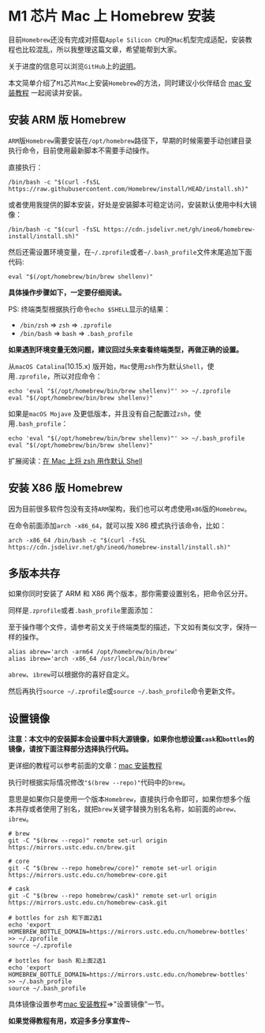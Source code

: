 # M1 芯片 Mac 上 Homebrew 安装

目前`Homebrew`还没有完成对搭载`Apple Silicon CPU`的`Mac`机型完成适配，安装教程也比较混乱，所以我整理这篇文章，希望能帮到大家。

关于进度的信息可以浏览`GitHub`上的[说明](https://github.com/Homebrew/brew/issues/7857)。

本文简单介绍了`M1`芯片`Mac`上安装`Homebrew`的方法，同时建议小伙伴结合 [mac 安装教程](/guide/) 一起阅读并安装。

## 安装 ARM 版 Homebrew

`ARM`版`Homebrew`需要安装在`/opt/homebrew`路径下，早期的时候需要手动创建目录执行命令，目前使用最新脚本不需要手动操作。

直接执行：

```shell
/bin/bash -c "$(curl -fsSL https://raw.githubusercontent.com/Homebrew/install/HEAD/install.sh)"
```

或者使用我提供的脚本安装，好处是安装脚本可稳定访问，安装默认使用中科大镜像：

```shell
/bin/bash -c "$(curl -fsSL https://cdn.jsdelivr.net/gh/ineo6/homebrew-install/install.sh)"
```

然后还需设置环境变量，在`~/.zprofile`或者`~/.bash_profile`文件末尾追加下面代码:

```shell
eval "$(/opt/homebrew/bin/brew shellenv)"
```

**具体操作步骤如下，一定要仔细阅读。**

PS: 终端类型根据执行命令`echo $SHELL`显示的结果：

- `/bin/zsh` => `zsh` => `.zprofile`
- `/bin/bash` => `bash` => `.bash_profile`

**如果遇到环境变量无效问题，建议回过头来查看终端类型，再做正确的设置。**

从`macOS Catalina`(10.15.x) 版开始，`Mac`使用`zsh`作为默认`Shell`，使用`.zprofile`，所以对应命令：

```shell
echo 'eval "$(/opt/homebrew/bin/brew shellenv)"' >> ~/.zprofile
eval "$(/opt/homebrew/bin/brew shellenv)"
```

如果是`macOS Mojave` 及更低版本，并且没有自己配置过`zsh`，使用`.bash_profile`：

```shell
echo 'eval "$(/opt/homebrew/bin/brew shellenv)"' >> ~/.bash_profile
eval "$(/opt/homebrew/bin/brew shellenv)"
```

扩展阅读：[在 Mac 上将 zsh 用作默认 Shell](https://support.apple.com/zh-cn/HT208050)

## 安装 X86 版 Homebrew

因为目前很多软件包没有支持`ARM`架构，我们也可以考虑使用`x86`版的`Homebrew`。

在命令前面添加`arch -x86_64`，就可以按 X86 模式执行该命令，比如：

```shell
arch -x86_64 /bin/bash -c "$(curl -fsSL https://cdn.jsdelivr.net/gh/ineo6/homebrew-install/install.sh)"
```

## 多版本共存

如果你同时安装了 ARM 和 X86 两个版本，那你需要设置别名，把命令区分开。

同样是`.zprofile`或者`.bash_profile`里面添加：

至于操作哪个文件，请参考前文关于终端类型的描述，下文如有类似文字，保持一样的操作。

```shell
alias abrew='arch -arm64 /opt/homebrew/bin/brew'
alias ibrew='arch -x86_64 /usr/local/bin/brew'
```

`abrew`、`ibrew`可以根据你的喜好自定义。

然后再执行`source ~/.zprofile`或`source ~/.bash_profile`命令更新文件。

## 设置镜像

**注意：本文中的安装脚本会设置中科大源镜像，如果你也想设置`cask`和`bottles`的镜像，请按下面注释部分选择执行代码。**

更详细的教程可以参考前面的文章：[mac 安装教程](/guide/start/#part3)

执行时根据实际情况修改`"$(brew --repo)"`代码中的`brew`。

意思是如果你只是使用一个版本`Homebrew`，直接执行命令即可，如果你想多个版本共存或者使用了别名，就把`brew`关键字替换为别名名称，如前面的`abrew`、`ibrew`。

```shell
# brew
git -C "$(brew --repo)" remote set-url origin https://mirrors.ustc.edu.cn/brew.git

# core
git -C "$(brew --repo homebrew/core)" remote set-url origin https://mirrors.ustc.edu.cn/homebrew-core.git

# cask
git -C "$(brew --repo homebrew/cask)" remote set-url origin https://mirrors.ustc.edu.cn/homebrew-cask.git

# bottles for zsh 和下面2选1
echo 'export HOMEBREW_BOTTLE_DOMAIN=https://mirrors.ustc.edu.cn/homebrew-bottles' >> ~/.zprofile
source ~/.zprofile

# bottles for bash 和上面2选1
echo 'export HOMEBREW_BOTTLE_DOMAIN=https://mirrors.ustc.edu.cn/homebrew-bottles' >> ~/.bash_profile
source ~/.bash_profile
```

具体镜像设置参考[mac 安装教程](/guide/start/#part3)=>"设置镜像"一节。

**如果觉得教程有用，欢迎多多分享宣传~**

[mac]:[https://zhuanlan.zhihu.com/p/90508170][github]:[https://github.com/ineo6/homebrew-install]
